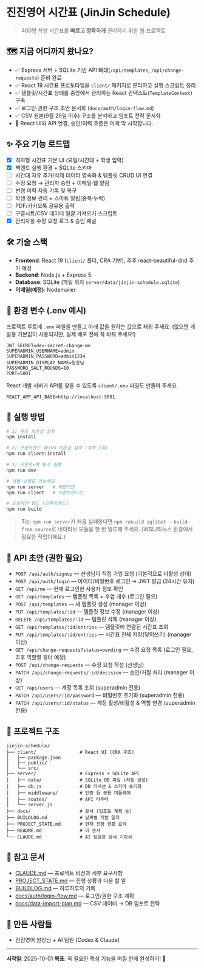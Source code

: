 # 진진영어 시간표 (JinJin Schedule)

> 400명 학생 시간표를 **빠르고 정확하게** 관리하기 위한 웹 프로젝트

## 🗺️ 지금 어디까지 왔나요?
- ✅ Express 서버 + SQLite 기반 API 뼈대(`/api/templates`, `/api/change-requests`) 준비 완료
- ✅ React 19 시간표 프로토타입을 `client/` 패키지로 분리하고 실행 스크립트 정리
- ✅ 템플릿/시간표 상태를 중앙에서 관리하는 React 컨텍스트(`TemplateContext`) 구축
- ✅ 로그인·권한 구조 초안 문서화 (`docs/auth/login-flow.md`)
- ✅ CSV 원본(9월 29일 이후) 구조를 분석하고 임포트 전략 문서화
- 🚧 React UI와 API 연결, 승인/이력 흐름은 이제 막 시작합니다.

## ✨ 주요 기능 로드맵
- [x] 격자형 시간표 기본 UI (요일/시간대 + 학생 입력)
- [x] 백엔드 실행 환경 + SQLite 스키마
- [ ] 시간대 자유 추가/삭제 데이터 영속화 & 템플릿 CRUD UI 연결
- [ ] 수정 요청 → 관리자 승인 + 이메일·웹 알림
- [ ] 변경 이력 자동 기록 및 복구
- [ ] 학생 정보 관리 + 스마트 알림(중복·누락)
- [ ] PDF/카카오톡 공유용 출력
- [ ] 구글시트/CSV 데이터 일괄 가져오기 스크립트
- [x] 관리자용 수정 요청 로그 & 승인 패널

## 🛠️ 기술 스택
- **Frontend**: React 19 (`client/` 폴더, CRA 기반), 추후 react-beautiful-dnd 추가 예정
- **Backend**: Node.js + Express 5
- **Database**: SQLite (파일 위치 `server/data/jinjin-schedule.sqlite`)
- **이메일(예정)**: Nodemailer

## 🔐 환경 변수 (.env 예시)
프로젝트 루트에 `.env` 파일을 만들고 아래 값을 원하는 값으로 채워 주세요. (없으면 개발용 기본값이 사용되지만, 실제 배포 전에 꼭 바꿔 주세요!)

```
JWT_SECRET=dev-secret-change-me
SUPERADMIN_USERNAME=admin
SUPERADMIN_PASSWORD=admin1234
SUPERADMIN_DISPLAY_NAME=원장님
PASSWORD_SALT_ROUNDS=10
PORT=5001
```

React 개발 서버가 API를 찾을 수 있도록 `client/.env` 파일도 만들어 주세요.

```
REACT_APP_API_BASE=http://localhost:5001
```

## 🚀 실행 방법
```bash
# 1) 루트 의존성 설치
npm install

# 2) 프론트엔드 패키지 의존성 설치 (최초 1회)
npm run client:install

# 3) 프론트+백 동시 실행
npm run dev

# 개별 실행도 가능해요
npm run server   # 백엔드만
npm run client   # 프론트엔드만

# 프로덕션 빌드 (프론트엔드)
npm run build
```
> Tip: `npm run server`가 처음 실패한다면 `npm rebuild sqlite3 --build-from-source`로 네이티브 모듈을 한 번 빌드해 주세요. (WSL/리눅스 환경에서 필요한 작업이에요.)

## 📡 API 초안 (권한 필요)
- `POST /api/auth/signup` — 선생님이 직접 가입 요청 (기본적으로 비활성 상태)
- `POST /api/auth/login` — 아이디/비밀번호 로그인 → JWT 발급 (24시간 유지)
- `GET /api/me` — 현재 로그인한 사용자 정보 확인
- `GET /api/templates` — 템플릿 목록 + 수업 개수 (로그인 필요)
- `POST /api/templates` — 새 템플릿 생성 (manager 이상)
- `PUT /api/templates/:id` — 템플릿 정보 수정 (manager 이상)
- `DELETE /api/templates/:id` — 템플릿 삭제 (manager 이상)
- `GET /api/templates/:id/entries` — 템플릿에 연결된 시간표 조회
- `PUT /api/templates/:id/entries` — 시간표 전체 저장(덮어쓰기) (manager 이상)
- `GET /api/change-requests?status=pending` — 수정 요청 목록 (로그인 필요, 추후 역할별 필터 예정)
- `POST /api/change-requests` — 수정 요청 작성 (선생님)
- `PATCH /api/change-requests/:id/decision` — 승인/거절 처리 (manager 이상)
- `GET /api/users` — 계정 목록 조회 (superadmin 전용)
- `PATCH /api/users/:id/password` — 비밀번호 초기화 (superadmin 전용)
- `PATCH /api/users/:id/status` — 계정 활성/비활성 & 역할 변경 (superadmin 전용)

## 📂 프로젝트 구조
```
jinjin-schedule/
├── client/                # React UI (CRA 구조)
│   ├── package.json
│   ├── public/
│   └── src/
├── server/                # Express + SQLite API
│   ├── data/              # SQLite DB 파일 (자동 생성)
│   ├── db.js              # DB 커넥션 & 스키마 초기화
│   ├── middleware/        # 인증 등 공용 미들웨어
│   ├── routes/            # API 라우터
│   └── server.js
├── docs/                  # 문서 (임포트 계획 등)
├── BUILDLOG.md            # 날짜별 개발 일지
├── PROJECT_STATE.md       # 현재 진행 현황 요약
├── README.md              # 이 문서
└── CLAUDE.md              # AI 팀원용 상세 기획서
```

## 📖 참고 문서
- [CLAUDE.md](./CLAUDE.md) — 프로젝트 비전과 세부 요구사항
- [PROJECT_STATE.md](./PROJECT_STATE.md) — 진행 상황과 다음 할 일
- [BUILDLOG.md](./BUILDLOG.md) — 하루하루의 기록
- [docs/auth/login-flow.md](./docs/auth/login-flow.md) — 로그인/권한 구조 계획
- [docs/data-import-plan.md](./docs/data-import-plan.md) — CSV 데이터 → DB 임포트 전략

## 👥 만든 사람들
- 진진영어 원장님 + AI 팀원 (Codex & Claude)

---

**시작일**: 2025-10-01
**목표**: 꼭 필요한 핵심 기능을 며칠 안에 완성하기! 🚀
